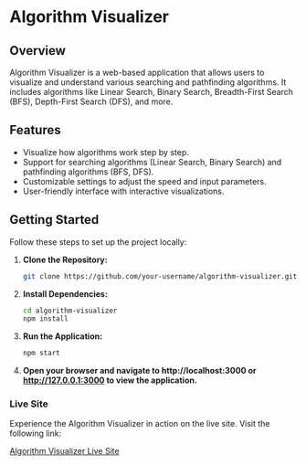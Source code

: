 # Algorithm Visualizer

## Overview

Algorithm Visualizer is a web-based application that allows users to visualize and understand various searching and pathfinding algorithms. It includes algorithms like Linear Search, Binary Search, Breadth-First Search (BFS), Depth-First Search (DFS), and more.

## Features

- Visualize how algorithms work step by step.
- Support for searching algorithms (Linear Search, Binary Search) and pathfinding algorithms (BFS, DFS).
- Customizable settings to adjust the speed and input parameters.
- User-friendly interface with interactive visualizations.

## Getting Started

Follow these steps to set up the project locally:

1. **Clone the Repository:**
   ```bash
   git clone https://github.com/your-username/algorithm-visualizer.git
   ```
2. **Install Dependencies:**
    ```bash
    cd algorithm-visualizer
    npm install
    ```
3. **Run the Application:**
    ```bash
    npm start
    ```
4. **Open your browser and navigate to http://localhost:3000 or http://127.0.0.1:3000 to view the application.**



### Live Site

Experience the Algorithm Visualizer in action on the live site. Visit the following link:

[Algorithm Visualizer Live Site](https://algorithm-simulator.vercel.app/)
